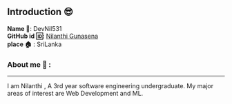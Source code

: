 ## Introduction :sunglasses:
**Name :name_badge:**:    DevNil531 
<br>
**GitHub id :id:**: [Nilanthi Gunasena](https://github.com/DevNil531)
<br>
**place :house:** : SriLanka
### About me :girl: :
---
I am Nilanthi , A 3rd year software engineering undergraduate.
My major areas of interest are Web Development and ML.
